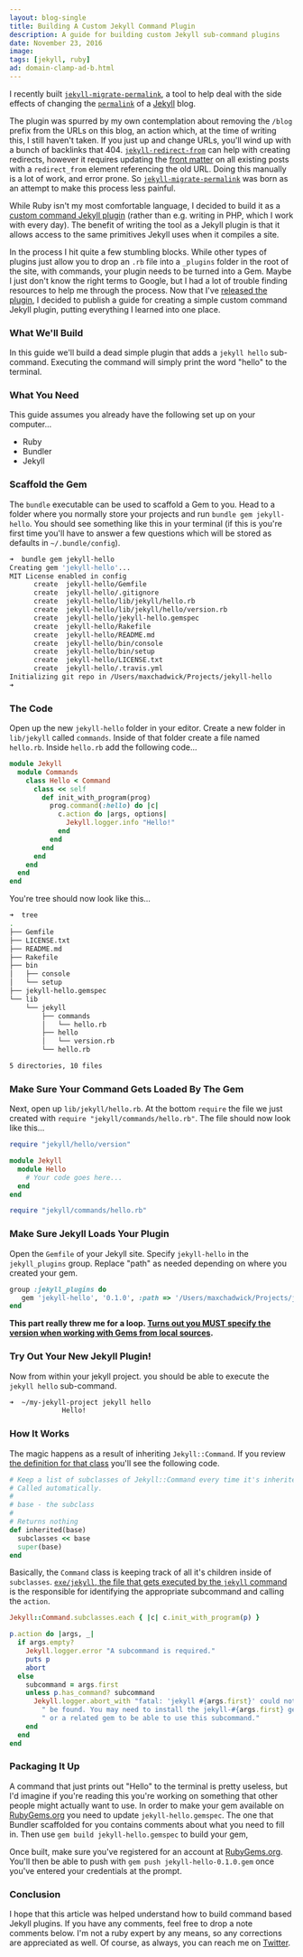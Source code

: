 ```yaml
---
layout: blog-single
title: Building A Custom Jekyll Command Plugin
description: A guide for building custom Jekyll sub-command plugins
date: November 23, 2016
image:
tags: [jekyll, ruby]
ad: domain-clamp-ad-b.html
---
```


I recently built [`jekyll-migrate-permalink`](https://github.com/mpchadwick/jekyll-migrate-permalink), a tool to help deal with the side effects of changing the [`permalink`](https://jekyllrb.com/docs/permalinks/) of a [Jekyll](http://jekyllrb.com/) blog. 

The plugin was spurred by my own contemplation about removing the `/blog` prefix from the URLs on this blog, an action which, at the time of writing this, I still haven't taken. If you just up and change URLs, you'll wind up with a bunch of backlinks that 404. [`jekyll-redirect-from`](https://github.com/jekyll/jekyll-redirect-from) can help with creating redirects, however it requires updating the [front matter](https://jekyllrb.com/docs/frontmatter/) on all existing posts with a `redirect_from` element referencing the old URL. Doing this manually is a lot of work, and error prone. So [`jekyll-migrate-permalink`](https://github.com/mpchadwick/jekyll-migrate-permalink) was born as an attempt to make this process less painful. 

While Ruby isn't my most comfortable language, I decided to build it as a [custom command Jekyll plugin](https://jekyllrb.com/docs/plugins/#commands) (rather than e.g. writing in PHP, which I work with every day). The benefit of writing the tool as a Jekyll plugin is that it allows access to the same primitives Jekyll uses when it compiles a site.  

In the process I hit quite a few stumbling blocks. While other types of plugins just allow you to drop an `.rb` file into a `_plugins` folder in the root of the site, with commands, your plugin needs to be turned into a Gem. Maybe I just don't know the right terms to Google, but I had a lot of trouble finding resources to help me through the process. Now that I've [released the plugin](https://github.com/mpchadwick/jekyll-migrate-permalink), I decided to publish a guide for creating a simple custom command Jekyll plugin, putting everything I learned into one place.

<!-- excerpt_separator -->

### What We'll Build

In this guide we'll build a dead simple plugin that adds a `jekyll hello` sub-command. Executing the command will simply print the word "hello" to the terminal.

### What You Need

This guide assumes you already have the following set up on your computer...

- Ruby
- Bundler
- Jekyll

### Scaffold the Gem

The `bundle` executable can be used to scaffold a Gem to you. Head to a folder where you normally store your projects and run `bundle gem jekyll-hello`. You should see something like this in your terminal (if this is you're first time you'll have to answer a few questions which will be stored as defaults in `~/.bundle/config`).

```bash
➜  bundle gem jekyll-hello
Creating gem 'jekyll-hello'...
MIT License enabled in config
      create  jekyll-hello/Gemfile
      create  jekyll-hello/.gitignore
      create  jekyll-hello/lib/jekyll/hello.rb
      create  jekyll-hello/lib/jekyll/hello/version.rb
      create  jekyll-hello/jekyll-hello.gemspec
      create  jekyll-hello/Rakefile
      create  jekyll-hello/README.md
      create  jekyll-hello/bin/console
      create  jekyll-hello/bin/setup
      create  jekyll-hello/LICENSE.txt
      create  jekyll-hello/.travis.yml
Initializing git repo in /Users/maxchadwick/Projects/jekyll-hello
➜ 
```

### The Code

Open up the new `jekyll-hello` folder in your editor. Create a new folder in `lib/jekyll` called `commands`. Inside of that folder create a file named `hello.rb`. Inside `hello.rb` add the following code...

```ruby
module Jekyll
  module Commands
    class Hello < Command
      class << self
        def init_with_program(prog)
          prog.command(:hello) do |c|
            c.action do |args, options|
              Jekyll.logger.info "Hello!"
            end
          end
        end
      end
    end
  end
end
```

You're tree should now look like this...

```bash
➜  tree
.
├── Gemfile
├── LICENSE.txt
├── README.md
├── Rakefile
├── bin
│   ├── console
│   └── setup
├── jekyll-hello.gemspec
└── lib
    └── jekyll
        ├── commands
        │   └── hello.rb
        ├── hello
        │   └── version.rb
        └── hello.rb

5 directories, 10 files
```

### Make Sure Your Command Gets Loaded By The Gem

Next, open up `lib/jekyll/hello.rb`. At the bottom `require` the file we just created with `require "jekyll/commands/hello.rb"`. The file should now look like this...

```ruby
require "jekyll/hello/version"

module Jekyll
  module Hello
    # Your code goes here...
  end
end

require "jekyll/commands/hello.rb"
```

### Make Sure Jekyll Loads Your Plugin

Open the `Gemfile` of your Jekyll site. Specify `jekyll-hello` in the `jekyll_plugins` group. Replace "path" as needed depending on where you created your gem.

```ruby
group :jekyll_plugins do
   gem 'jekyll-hello', '0.1.0', :path => '/Users/maxchadwick/Projects/jekyll-hello'
end
```

**This part really threw me for a loop. [Turns out you MUST specify the version when working with Gems from local sources](http://stackoverflow.com/questions/5381681/in-rails-3s-bundle-install-of-local-gem-frozen-gem-keep-getting-source-do#answer-12895891).** 

### Try Out Your New Jekyll Plugin!

Now from within your jekyll project. you should be able to execute the `jekyll hello` sub-command.

```bash
➜  ~/my-jekyll-project jekyll hello
             Hello!
```

### How It Works

The magic happens as a result of inheriting `Jekyll::Command`. If you review [the definition for that class](https://github.com/jekyll/jekyll/blob/ce67da0f80058f579630e0adcec538facd8418a8/lib/jekyll/command.rb) you'll see the following code.

```ruby
# Keep a list of subclasses of Jekyll::Command every time it's inherited
# Called automatically.
#
# base - the subclass
#
# Returns nothing
def inherited(base)
  subclasses << base
  super(base)
end
```

Basically, the `Command` class is keeping track of all it's children inside of `subclasses`. [`exe/jekyll`, the file that gets executed by the `jekyll` command](https://github.com/jekyll/jekyll/blob/ce67da0f80058f579630e0adcec538facd8418a8/exe/jekyll) is the responsible for identifying the appropriate subcommand and calling the `action`.

```ruby
Jekyll::Command.subclasses.each { |c| c.init_with_program(p) }

p.action do |args, _|
  if args.empty?
    Jekyll.logger.error "A subcommand is required."
    puts p
    abort
  else
    subcommand = args.first
    unless p.has_command? subcommand
      Jekyll.logger.abort_with "fatal: 'jekyll #{args.first}' could not" \
        " be found. You may need to install the jekyll-#{args.first} gem" \
        " or a related gem to be able to use this subcommand."
    end
  end
end
```

### Packaging It Up

A command that just prints out "Hello" to the terminal is pretty useless, but I'd imagine if you're reading this you're working on something that other people might actually want to use. In order to make your gem available on [RubyGems.org](https://rubygems.org/) you need to update `jekyll-hello.gemspec`. The one that Bundler scaffolded for you contains comments about what you need to fill in. Then use `gem build jekyll-hello.gemspec` to build your gem,

Once built, make sure you've registered for an account at [RubyGems.org](https://rubygems.org/). You'll then be able to push with `gem push jekyll-hello-0.1.0.gem` once you've entered your credentials at the prompt.

### Conclusion

I hope that this article was helped understand how to build command based Jekyll plugins. If you have any comments, feel free to drop a note comments below. I'm not a ruby expert by any means, so any corrections are appreciated as well. Of course, as always, you can reach me on [Twitter](http://twitter.com/maxpchadwick).
